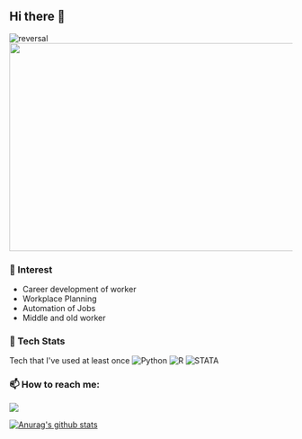 ## Hi there 👋

<!--
**chal0060/chal0060** is a ✨ _special_ ✨ repository because its `README.md` (this file) appears on your GitHub profile.

Here are some ideas to get you started:

- 🔭 I’m currently working on ...
- 🌱 I’m currently learning ...
- 👯 I’m looking to collaborate on ...
- 🤔 I’m looking for help with ...
- 💬 Ask me about ...
-
- 😄 Pronouns: ...
- ⚡ Fun fact: ...
-->

![reversal](https://capsule-render.vercel.app/api?type=rect&color=gradient&text=Jaeyoung%20Ha&fontAlign=30&fontSize=30&desc=HRD%20Researcheer&descAlign=60&descAlignY=50)
<img src="https://user-images.githubusercontent.com/60953487/193579213-86ceba2b-6235-4da8-a227-1cf8359ec783.jpg" width=850 height="370">

### 🤔 Interest
- Career development of worker
- Workplace Planning
- Automation of Jobs
- Middle and old worker

### 🌱 Tech Stats
Tech that I've used at least once
<img alt="Python" src 
     ="https://img.shields.io/badge/Python-3776AB.svg?&style=for-the-badge&logo=Python&logoColor=white"/> <img alt="R" src
     ="https://img.shields.io/badge/R-239120.svg?&style=for-the-badge&logo=R&logoColor=white"/> <img alt="STATA" src 
     ="https://img.shields.io/badge/STATA-7F52FF.svg?&style=for-the-badge&logo=STATA&logoColor=white"/>
   
### 📫 How to reach me: 
<a href="[https://www.instagram.com/chal0060]" target="_blank"><img src="https://img.shields.io/badge/[instagram]-[E4405F]?style=flat-square&logo=[4. 로고명(아이콘명)]&logoColor=white"/></a>

  [![Anurag's github stats](https://github-readme-stats.vercel.app/api?username=chal0060)](https://github.com/anuraghazra/github-readme-stats)
